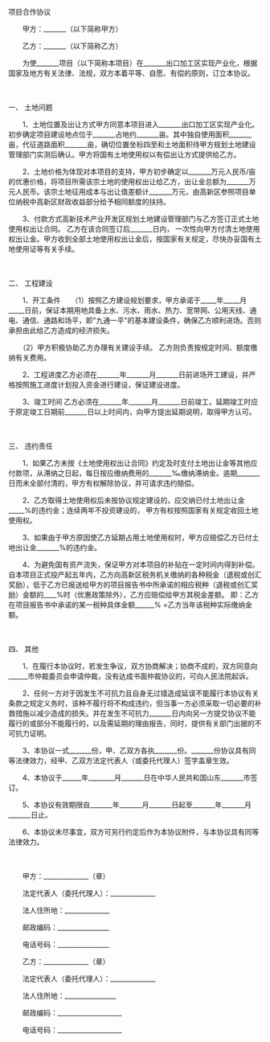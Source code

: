 



项目合作协议



 

　　甲方：_______（以下简称甲方）

　　乙方：_______（以下简称乙方）　　

　　为使_______项目（以下简称本项目）在_______出口加工区实现产业化，根据国家及地方有关法律、法规，双方本着平等、自愿、有偿的原则，订立本协议。

　　

一、
土地问题　　

　　1、土地位置及出让方式甲方同意本项目进入_______出口加工区实现产业化。初步确定项目建设地点位于_______占地约_______亩。其中独自使用面积_______亩，代征道路面积_______亩，确切位置坐标四至和土地面积待甲方规划土地建设管理部门实测后确认。甲方将国有土地使用权以有偿出让方式提供给乙方。

　　2、土地价格为体现对本项目的支持，甲方初步确定以_______万元人民币/亩的优惠价格，将项目所需该宗土地的使用权出让给乙方，出让金总额为_______万元人民币。该宗土地征用成本与出让值差额计_______万元，由高新区参照项目单位纳税中高新区财政收益部分给予相同额度的扶持。

　　3、付款方式高新技术产业开发区规划土地建设管理部门与乙方签订正式土地使用权出让合同。 乙方在该合同签订后_______日内， 一次性向甲方付清土地使用权出让金。甲方收到全部土地使用权出让金后，按国家有关规定，尽快办妥国有土地使用证等有关手续。

　　

二、
工程建设　　

　　1、开工条件　　（1）按照乙方建设规划要求，甲方承诺于_____年_____月_____日前，保证本期用地具备上水、污水、雨水、热力、宽带网、公用天线、通电、通信、通路和场平，即"九通一平"的基本建设条件，确保乙方顺利进场。否则承担由此给乙方造成的经济损失。

　　（2）甲方积极协助乙方办理有关建设手续。 乙方则负责按规定时间、额度缴纳有关费用。　　

　　2、工程进度乙方必须在_______年_______月_______日前进场开工建设，并严格按照施工进度计划投入资金进行建设，保证建设进度。　　

　　3、竣工时间 乙方必须在_______年_______月_______日前竣工，延期竣工时应于原定竣工日期前_______日以上时间内，向甲方提出延期说明，取得甲方认可。

　　

三、
违约责任

　　1、如果乙方未按《土地使用权出让合同》约定及时支付土地出让金等其他应付款项，从滞纳之日起，每日按应缴纳费用的_______‰缴纳滞纳金。逾期_______日而未全部付清的，甲方有权解除协议，并可请求违约赔偿。

　　2、乙方取得土地使用权后未按协议规定建设的，应交纳已付土地出让金_____%的违约金；连续两年不投资建设的， 甲方有权按照国家有关规定收回土地使用权。

　　3、如果由于甲方原因使乙方延期占用土地使用权时，甲方应赔偿乙方已付土地出让金_______%的违约金。

　　4、为避免国有资产流失，保证甲方对本项目的补贴在一定时间内得到补偿。自本项目正式投产起五年内，乙方向高新区税务机关缴纳的各种税金（退税或创汇奖励），低于乙方已报送给甲方的项目报告书中所承诺的相应税种（退税或创汇奖励）金额的____%时（优惠政策除外），乙方应赔偿给甲方其税金差额。 即：乙方在项目报告书中承诺的某一税种具体金额______% =乙方当年该税种实际缴纳金额。

　　

四、
其他　　

　　1、在履行本协议时，若发生争议，双方协商解决；协商不成的，双方同意向______市仲裁委员会申请仲裁，没有达成书面仲裁协议的，可向人民法院起诉。　　

　　2、任何一方对于因发生不可抗力且自身无过错造成延误不能履行本协议有关条款之规定义务时，该种不履行将不构成违约，但当事一方必须采取一切必要的补救措施以减少造成的损失。并在发生不可抗力_______日内向另一方提交协议不能履行的或部分不能履行的，以及需延期的理由报告，同时，提供有关部门出据的不可抗力证明。　　

　　3、本协议一式_______份，甲、乙双方各执_______份。_______份协议具有同等法律效力，经甲、乙双方法定代表人（或委托代理人）签字盖章生效。　　

　　4、本协议于______年________月_______日在中华人民共和国山东_______市签订。　　

　　5、本协议有效期限自_______年_______月_______日起至_______年_______月_______日止。　　

　　6、本协议未尽事宜，双方可另行约定后作为本协议附件，与本协议具有同等法律效力。　　

　　

　　甲方：______________（章）

　　法定代表人（委托代理人）：______________

　　法人住所地：______________

　　邮政编码：________________

　　电话号码：________________　　

　　乙方：______________（章）

　　法定代表人（委托代理人）：______________

　　法人住所地：________________

　　邮政编码：____________________

　　电话号码：____________________

　　